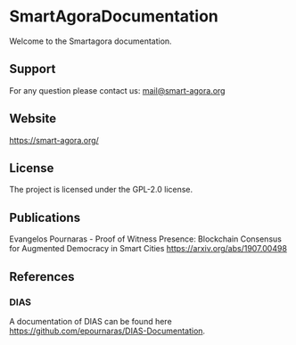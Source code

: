 # SmartAgoraDocumentation

Welcome to the Smartagora documentation.

## Support

For any question please contact us: mail@smart-agora.org

## Website

https://smart-agora.org/

## License

The project is licensed under the GPL-2.0 license.

## Publications

Evangelos Pournaras - Proof of Witness Presence: Blockchain Consensus for Augmented Democracy in Smart Cities 
https://arxiv.org/abs/1907.00498

## References

### DIAS

A documentation of DIAS can be found here https://github.com/epournaras/DIAS-Documentation.
